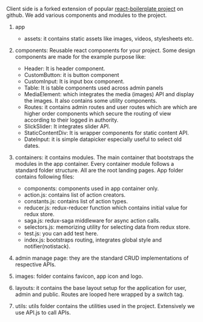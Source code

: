 Client side is a forked extension of popular [react-boilerplate project](https://github.com/react-boilerplate/react-boilerplate) on github. We add various components and modules to the project.

1. app
   * assets: it contains static assets like images, videos, stylesheets etc.

2. components: Reusable react components for your project. Some design components are made for the example purpose like:
   * Header: It is header component.
   * CustomButton: it is button component
   * CustomInput: It is input box component.
   * Table: It is table components used across admin panels
   * MediaElement: which integrates the media (images) API and display the images. It also contains some utility components.
   * Routes: it contains admin routes and user routes which are which are higher order components which secure the routing of view according to their logged in authority.
   * SlickSlider: It integrates slider API.
   * StaticContentDiv: It is wrapper components for static content API.
   * DateInput: it is simple datapicker especially useful to select old dates.

3. containers: it contains modules. The main container that bootstraps the modules in the app container. Every container module follows a standard folder structure. All are the root landing pages. App folder contains following files:
   * components: components used in app container only.
   * action.js: contains list of action creators.
   * constants.js: contains list of action types.
   * reducer.js: redux-reducer function which contains initial value for redux store.
   * saga.js: redux-saga middleware for async action calls.
   * selectors.js: memorizing utility for selecting data from redux store.
   * test.js: you can add test here.
   * index.js: bootstraps routing, integrates global style and notifier(notistack).

4. admin manage page: they are the standard CRUD implementations of respective APIs.

5. images: folder contains favicon, app icon and logo.

6. layouts: it contains the base layout setup for the application for user, admin and public. Routes are looped here wrapped by a switch tag.

7. utils: utils folder contains the utilities used in the project. Extensively we use API.js to call APIs.